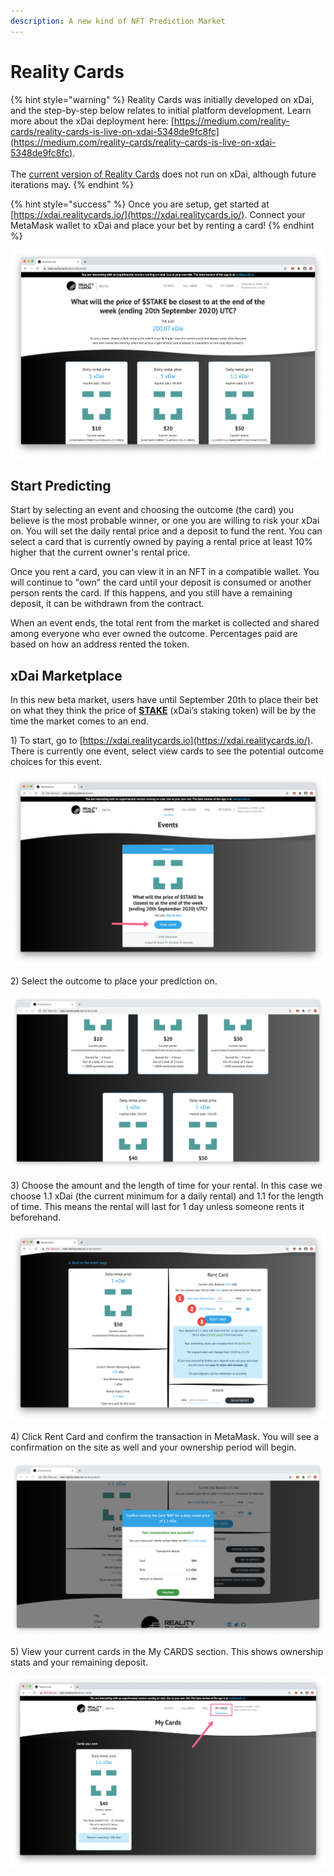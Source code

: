 ```yaml
---
description: A new kind of NFT Prediction Market
---
```


# Reality Cards

{% hint style="warning" %}
Reality Cards was initially developed on xDai, and the step-by-step below relates to initial platform development. Learn more about the xDai deployment here: [https://medium.com/reality-cards/reality-cards-is-live-on-xdai-5348de9fc8fc](https://medium.com/reality-cards/reality-cards-is-live-on-xdai-5348de9fc8fc). \
\
The [current version of Reality Cards](https://realitycards.io/) does not run on xDai, although future iterations may.
{% endhint %}

{% hint style="success" %}
Once you are setup, get started at [https://xdai.realitycards.io/](https://xdai.realitycards.io/). Connect your MetaMask wallet to xDai and place your bet by renting a card!
{% endhint %}

![](../../.gitbook/assets/Reality.jpg)

## Start Predicting

Start by selecting an event and choosing the outcome (the card) you believe is the most probable winner, or one you are willing to risk your xDai on. You will set the daily rental price and a deposit to fund the rent.  You can select a card that is currently owned by paying a rental price at least 10% higher that the current owner's rental price.

Once you rent a card, you can view it in an NFT in a compatible wallet. You will continue to "own" the card until your deposit is consumed or another person rents the card. If this happens, and you still have a remaining deposit, it can be withdrawn from the contract.

When an event ends, the total rent from the market is collected and shared among everyone who ever owned the outcome. Percentages paid are based on how an address rented the token.&#x20;

## xDai Marketplace

In this new beta market, users have until September 20th to place their bet on what they think the price of [**STAKE**](https://www.coingecko.com/en/coins/xdai-stake) (xDai’s staking token) will be by the time the market comes to an end.

1\) To start, go to [https://xdai.realitycards.io](https://xdai.realitycards.io/). There is currently one event, select view cards to see the potential outcome choices for this event.

![](../../.gitbook/assets/reality-1.jpg)

2\) Select the outcome to place your prediction on.

![Click on a card to access](../../.gitbook/assets/reality2.jpg)

3\) Choose the amount and the length of time for your rental. In this case we choose 1.1 xDai (the current minimum for a daily rental) and 1.1 for the length of time. This means the rental will last for 1 day unless someone rents it beforehand.&#x20;

![](../../.gitbook/assets/RC3.jpg)

4\) Click Rent Card and confirm the transaction in MetaMask. You will see a confirmation on the site as well and your ownership period will begin.

![Successful Transaction for rental](../../.gitbook/assets/Reality-done.jpg)

5\) View your current cards in the My CARDS section. This shows ownership stats and your remaining deposit.

![](../../.gitbook/assets/Reality-mycards.jpg)

